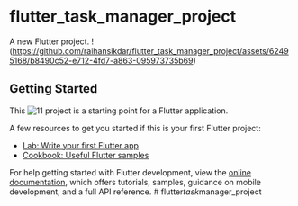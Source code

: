# flutter_task_manager_project

A new Flutter project.
!(https://github.com/raihansikdar/flutter_task_manager_project/assets/62495168/b8490c52-e712-4fd7-a863-095973735b69)

## Getting Started



This ![11](https://github.com/raihansikdar/flutter_task_manager_project/assets/62495168/791d6285-ce50-401d-ae91-b79de16ecfd5)
project is a starting point for a Flutter application.

A few resources to get you started if this is your first Flutter project:

- [Lab: Write your first Flutter app](https://docs.flutter.dev/get-started/codelab)
- [Cookbook: Useful Flutter samples](https://docs.flutter.dev/cookbook)

For help getting started with Flutter development, view the
[online documentation](https://docs.flutter.dev/), which offers tutorials,
samples, guidance on mobile development, and a full API reference.
#   f l u t t e r _ t a s k _ m a n a g e r _ p r o j e c t 
 
 

